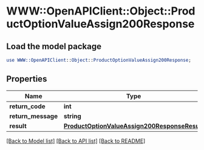 # WWW::OpenAPIClient::Object::ProductOptionValueAssign200Response

## Load the model package
```perl
use WWW::OpenAPIClient::Object::ProductOptionValueAssign200Response;
```

## Properties
Name | Type | Description | Notes
------------ | ------------- | ------------- | -------------
**return_code** | **int** |  | [optional] 
**return_message** | **string** |  | [optional] 
**result** | [**ProductOptionValueAssign200ResponseResult**](ProductOptionValueAssign200ResponseResult.md) |  | [optional] 

[[Back to Model list]](../README.md#documentation-for-models) [[Back to API list]](../README.md#documentation-for-api-endpoints) [[Back to README]](../README.md)


